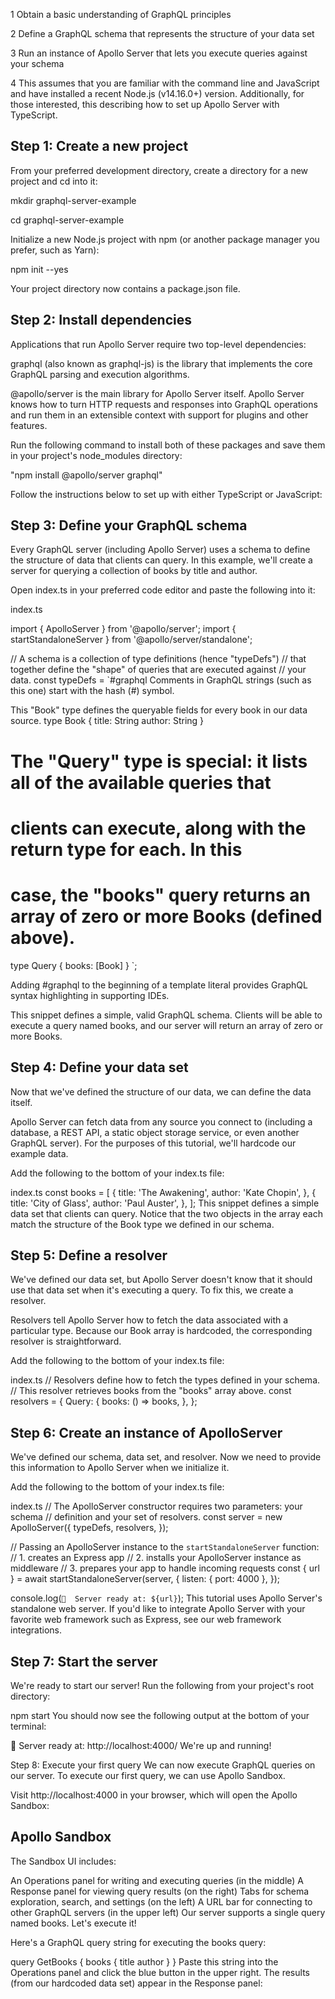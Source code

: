 

1 Obtain a basic understanding of GraphQL principles

2 Define a GraphQL schema that represents the structure of your data set

3 Run an instance of Apollo Server that lets you execute queries against your schema

4 This assumes that you are familiar with the command line and JavaScript and have installed a recent Node.js (v14.16.0+) version. Additionally, for those interested, this  describing how to set up Apollo Server with TypeScript.

## Step 1: Create a new project

From your preferred development directory, create a directory for a new project and cd into it:

mkdir graphql-server-example

cd graphql-server-example

Initialize a new Node.js project with npm (or another package manager you prefer, such as Yarn):

npm init --yes

Your project directory now contains a package.json file.

## Step 2: Install dependencies
Applications that run Apollo Server require two top-level dependencies:

graphql (also known as graphql-js) is the library that implements the core GraphQL parsing and execution algorithms.

@apollo/server is the main library for Apollo Server itself. Apollo Server knows how to turn HTTP requests and responses into GraphQL operations and run them in an extensible context with support for plugins and other features.

Run the following command to install both of these packages and save them in your project's node_modules directory:

"npm install @apollo/server graphql"

Follow the instructions below to set up with either TypeScript or JavaScript:

## Step 3: Define your GraphQL schema
Every GraphQL server (including Apollo Server) uses a schema to define the structure of data that clients can query. In this example, we'll create a server for querying a collection of books by title and author.

Open index.ts in your preferred code editor and paste the following into it:

index.ts

import { ApolloServer } from '@apollo/server';
import { startStandaloneServer } from '@apollo/server/standalone';

// A schema is a collection of type definitions (hence "typeDefs")
// that together define the "shape" of queries that are executed against
// your data.
const typeDefs = `#graphql
  Comments in GraphQL strings (such as this one) start with the hash (#) symbol.

 This "Book" type defines the queryable fields for every book in our data source.
  type Book {
    title: String
    author: String
  }

  # The "Query" type is special: it lists all of the available queries that
  # clients can execute, along with the return type for each. In this
  # case, the "books" query returns an array of zero or more Books (defined above).
  type Query {
    books: [Book]
  }
`;

Adding #graphql to the beginning of a template literal provides GraphQL syntax highlighting in supporting IDEs.

This snippet defines a simple, valid GraphQL schema. Clients will be able to execute a query named books, and our server will return an array of zero or more Books.

## Step 4: Define your data set
Now that we've defined the structure of our data, we can define the data itself.

Apollo Server can fetch data from any source you connect to (including a database, a REST API, a static object storage service, or even another GraphQL server). For the purposes of this tutorial, we'll hardcode our example data.

Add the following to the bottom of your index.ts file:

index.ts
const books = [
  {
    title: 'The Awakening',
    author: 'Kate Chopin',
  },
  {
    title: 'City of Glass',
    author: 'Paul Auster',
  },
];
This snippet defines a simple data set that clients can query. Notice that the two objects in the array each match the structure of the Book type we defined in our schema.

## Step 5: Define a resolver
We've defined our data set, but Apollo Server doesn't know that it should use that data set when it's executing a query. To fix this, we create a resolver.

Resolvers tell Apollo Server how to fetch the data associated with a particular type. Because our Book array is hardcoded, the corresponding resolver is straightforward.

Add the following to the bottom of your index.ts file:

index.ts
// Resolvers define how to fetch the types defined in your schema.
// This resolver retrieves books from the "books" array above.
const resolvers = {
  Query: {
    books: () => books,
  },
};

## Step 6: Create an instance of ApolloServer
We've defined our schema, data set, and resolver. Now we need to provide this information to Apollo Server when we initialize it.

Add the following to the bottom of your index.ts file:

index.ts
// The ApolloServer constructor requires two parameters: your schema
// definition and your set of resolvers.
const server = new ApolloServer({
  typeDefs,
  resolvers,
});

// Passing an ApolloServer instance to the `startStandaloneServer` function:
//  1. creates an Express app
//  2. installs your ApolloServer instance as middleware
//  3. prepares your app to handle incoming requests
const { url } = await startStandaloneServer(server, {
  listen: { port: 4000 },
});

console.log(`🚀  Server ready at: ${url}`);
This tutorial uses Apollo Server's standalone web server. If you'd like to integrate Apollo Server with your favorite web framework such as Express, see our web framework integrations.

## Step 7: Start the server
We're ready to start our server! Run the following from your project's root directory:

npm start
You should now see the following output at the bottom of your terminal:

🚀  Server ready at: http://localhost:4000/
We're up and running!

Step 8: Execute your first query
We can now execute GraphQL queries on our server. To execute our first query, we can use Apollo Sandbox.

Visit http://localhost:4000 in your browser, which will open the Apollo Sandbox:

## Apollo Sandbox
The Sandbox UI includes:

An Operations panel for writing and executing queries (in the middle)
A Response panel for viewing query results (on the right)
Tabs for schema exploration, search, and settings (on the left)
A URL bar for connecting to other GraphQL servers (in the upper left)
Our server supports a single query named books. Let's execute it!

Here's a GraphQL query string for executing the books query:

query GetBooks {
  books {
    title
    author
  }
}
Paste this string into the Operations panel and click the blue button in the upper right. The results (from our hardcoded data set) appear in the Response panel:
